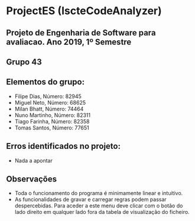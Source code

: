 # ProjectES (IscteCodeAnalyzer)

Projeto de Engenharia de Software para avaliacao. Ano 2019, 1º Semestre
-----------------------------------------------------------------------

Grupo 43
--------

Elementos do grupo:
-------------------

- Filipe Dias, Número: 82945
- Miguel Neto, Número: 68625
- Milan Bhatt, Número: 74464
- Nuno Martinho, Número: 82311
- Tiago Farinha, Número: 82358
- Tomas Santos, Número: 77651

Erros identificados no projeto: 
-------------------------------
  - Nada a apontar

Observações
-----------
  - Toda o funcionamento do programa é minimamente linear e intuitivo.
  - As funcionalidades de gravar e carregar regras podem passar despercebidas. Para aceder a este menu deve clicar com o botão do lado direito em qualquer lado fora da tabela de visualização do ficheiro.
